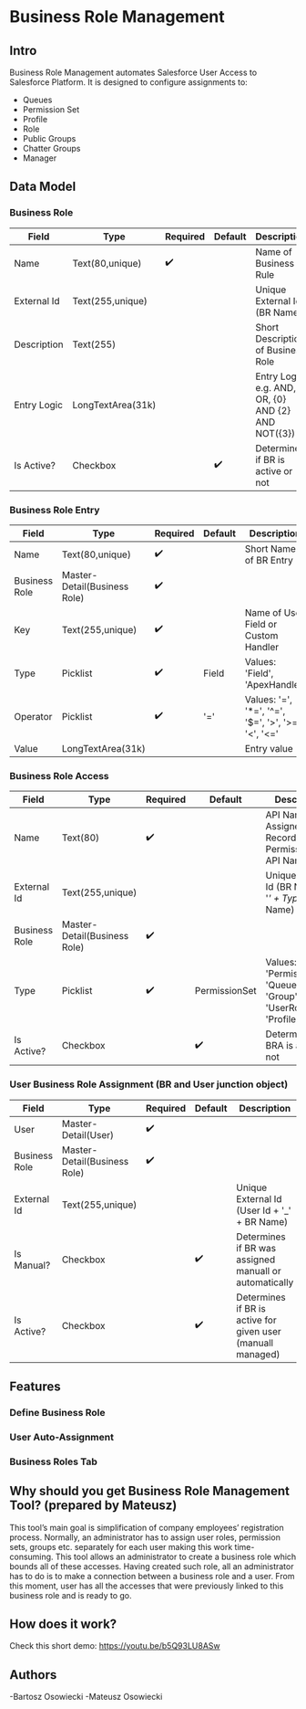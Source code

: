 # Business Role Management

## Intro

Business Role Management automates Salesforce User Access to Salesforce Platform. It is designed to configure assignments to:

* Queues
* Permission Set
* Profile
* Role
* Public Groups
* Chatter Groups
* Manager

## Data Model

### Business Role

| Field | Type  | Required | Default | Description  |
|------|------|---|---|--------|
| Name  | Text(80,unique)  | :heavy_check_mark:  | | Name of Business Rule |
| External Id | Text(255,unique)  | | | Unique External Id (BR Name) |
| Description  | Text(255)  | | | Short Description of Business Role |
| Entry Logic  | LongTextArea(31k)  | | | Entry Logic e.g. AND, OR, {0} AND {2} AND NOT({3}) |
| Is Active?  | Checkbox  | | :heavy_check_mark: | Determines if BR is active or not |


### Business Role Entry

| Field | Type  | Required | Default | Description  |
|------|------|---|---|--------|
| Name  | Text(80,unique)  | :heavy_check_mark:  | | Short Name of BR Entry |
| Business Role  | Master-Detail(Business Role)  | :heavy_check_mark:  | | |
| Key | Text(255,unique)  | :heavy_check_mark: | | Name of User Field or Custom Handler |
| Type | Picklist  | :heavy_check_mark: | Field | Values: 'Field', 'ApexHandler' |
| Operator | Picklist | :heavy_check_mark: | '=' | Values: '=', '*=', '^=', '$=', '>', '>=', '<', '<='|
| Value | LongTextArea(31k) | | | Entry value |

### Business Role Access

| Field | Type  | Required | Default | Description  |
|------|------|---|---|--------|
| Name  | Text(80)  | :heavy_check_mark:  | | API Name of Assigned Record e.g. Permission Set API Name |
| External Id | Text(255,unique)  | | | Unique External Id (BR Name + '_' + Type + '_' + Name) |
| Business Role  | Master-Detail(Business Role)  | :heavy_check_mark:  | | |
| Type | Picklist  | :heavy_check_mark: | PermissionSet | Values: 'PermissionSet', 'Queue', 'Group', 'UserRole', 'Profile' |
| Is Active?  | Checkbox  | | :heavy_check_mark: | Determines if BRA is active or not |

### User Business Role Assignment (BR and User junction object)

| Field | Type  | Required | Default | Description  |
|------|------|---|---|--------|
| User | Master-Detail(User)  | :heavy_check_mark:  | | |
| Business Role | Master-Detail(Business Role)  | :heavy_check_mark: | | |
| External Id | Text(255,unique)  | | | Unique External Id (User Id + '_' + BR Name) |
| Is Manual?  | Checkbox  | | :heavy_check_mark: | Determines if BR was assigned manuall or automatically |
| Is Active?  | Checkbox  | | :heavy_check_mark: | Determines if BR is active for given user (manuall managed) |

## Features

### Define Business Role

### User Auto-Assignment

### Business Roles Tab

## Why should you get Business Role Management Tool? (prepared by Mateusz)
This tool’s main goal is simplification of company employees’ registration process. Normally, an administrator has to assign user roles, permission sets, groups etc. separately for each user making this work time-consuming. This tool allows an administrator to create a business role which bounds all of these accesses. Having created such role, all an administrator has to do is to make a connection between  a business role and a user. From this moment, user has all the accesses that were previously linked to this business role and is ready to go.

## How does it work?
Check this short demo: https://youtu.be/b5Q93LU8ASw

## Authors
-Bartosz Osowiecki
-Mateusz Osowiecki
